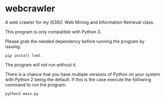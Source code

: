 # webcrawler
A web crawler for my IS392: Web Mining and Information Retrieval class.

This program is only compatible with Python 3.

Please grab the needed dependency before running the program by issuing: 
```
pip install lxml
```
The program will not run without it. 

There is a chance that you have multiple versions of Python on your system with Python 2 being the default. If this is the case execute the following command to run the program:
```
python3 main.py
```

 
